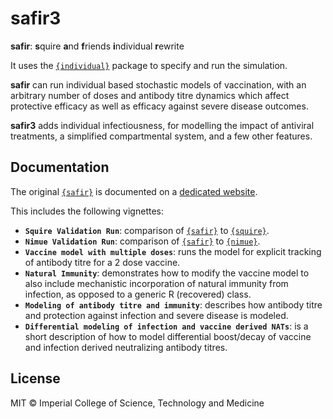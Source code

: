 # **safir3**

**safir**: **s**quire **a**nd **f**riends **i**ndividual **r**ewrite

It uses the [`{individual}`](https://github.com/mrc-ide/individual)
package to specify and run the simulation.

**safir** can run individual based stochastic models of vaccination,
with an arbitrary number of doses and antibody titre dynamics which affect
protective efficacy as well as efficacy against severe disease outcomes.

**safir3** adds individual infectiousness, for modelling the impact of
antiviral treatments, a simplified compartmental system, and a few other features.

## Documentation

The original [`{safir}`](https://github.com/mrc-ide/safir) is documented on a
[dedicated website](https://mrc-ide.github.io/safir).

This includes the following vignettes:

-   **`Squire Validation Run`**: comparison of
    [`{safir}`](https://github.com/mrc-ide/safir) to
    [`{squire}`](https://github.com/mrc-ide/squire).
-   **`Nimue Validation Run`**: comparison of
    [`{safir}`](https://github.com/mrc-ide/safir) to
    [`{nimue}`](https://github.com/mrc-ide/nimue).
-   **`Vaccine model with multiple doses`**: runs the model for
    explicit tracking of antibody titre for a 2 dose vaccine.
-   **`Natural Immunity`**: demonstrates how to modify the vaccine model
    to also include mechanistic incorporation of natural immunity
    from infection, as opposed to a generic R (recovered) class.
-   **`Modeling of antibody titre and immunity`**: describes how antibody
    titre and protection against infection and severe disease is modeled.
-   **`Differential modeling of infection and vaccine derived NATs`**: is a short
    description of how to model differential boost/decay of vaccine and infection
    derived neutralizing antibody titres.
    
## License

MIT © Imperial College of Science, Technology and Medicine
